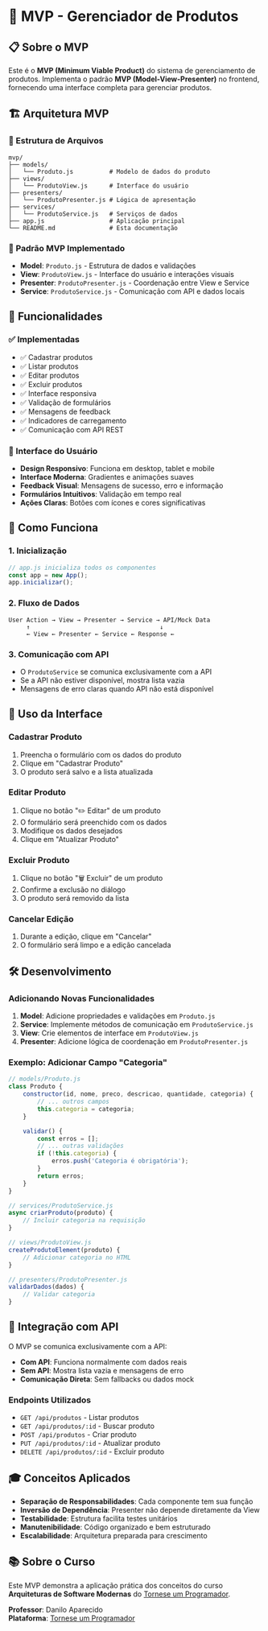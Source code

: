 # 🎯 MVP - Gerenciador de Produtos

## 📋 Sobre o MVP

Este é o **MVP (Minimum Viable Product)** do sistema de gerenciamento de produtos. Implementa o padrão **MVP (Model-View-Presenter)** no frontend, fornecendo uma interface completa para gerenciar produtos.

## 🏗️ Arquitetura MVP

### 📁 Estrutura de Arquivos

```
mvp/
├── models/
│   └── Produto.js          # Modelo de dados do produto
├── views/
│   └── ProdutoView.js      # Interface do usuário
├── presenters/
│   └── ProdutoPresenter.js # Lógica de apresentação
├── services/
│   └── ProdutoService.js   # Serviços de dados
├── app.js                  # Aplicação principal
└── README.md               # Esta documentação
```

### 🔄 Padrão MVP Implementado

- **Model**: `Produto.js` - Estrutura de dados e validações
- **View**: `ProdutoView.js` - Interface do usuário e interações visuais
- **Presenter**: `ProdutoPresenter.js` - Coordenação entre View e Service
- **Service**: `ProdutoService.js` - Comunicação com API e dados locais

## 🚀 Funcionalidades

### ✅ Implementadas

- ✅ Cadastrar produtos
- ✅ Listar produtos
- ✅ Editar produtos
- ✅ Excluir produtos
- ✅ Interface responsiva
- ✅ Validação de formulários
- ✅ Mensagens de feedback
- ✅ Indicadores de carregamento
- ✅ Comunicação com API REST

### 🎨 Interface do Usuário

- **Design Responsivo**: Funciona em desktop, tablet e mobile
- **Interface Moderna**: Gradientes e animações suaves
- **Feedback Visual**: Mensagens de sucesso, erro e informação
- **Formulários Intuitivos**: Validação em tempo real
- **Ações Claras**: Botões com ícones e cores significativas

## 🔧 Como Funciona

### 1. Inicialização

```javascript
// app.js inicializa todos os componentes
const app = new App();
app.inicializar();
```

### 2. Fluxo de Dados

```
User Action → View → Presenter → Service → API/Mock Data
     ↑                                    ↓
     ← View ← Presenter ← Service ← Response ←
```

### 3. Comunicação com API

- O `ProdutoService` se comunica exclusivamente com a API
- Se a API não estiver disponível, mostra lista vazia
- Mensagens de erro claras quando API não está disponível

## 📱 Uso da Interface

### Cadastrar Produto

1. Preencha o formulário com os dados do produto
2. Clique em "Cadastrar Produto"
3. O produto será salvo e a lista atualizada

### Editar Produto

1. Clique no botão "✏️ Editar" de um produto
2. O formulário será preenchido com os dados
3. Modifique os dados desejados
4. Clique em "Atualizar Produto"

### Excluir Produto

1. Clique no botão "🗑️ Excluir" de um produto
2. Confirme a exclusão no diálogo
3. O produto será removido da lista

### Cancelar Edição

1. Durante a edição, clique em "Cancelar"
2. O formulário será limpo e a edição cancelada

## 🛠️ Desenvolvimento

### Adicionando Novas Funcionalidades

1. **Model**: Adicione propriedades e validações em `Produto.js`
2. **Service**: Implemente métodos de comunicação em `ProdutoService.js`
3. **View**: Crie elementos de interface em `ProdutoView.js`
4. **Presenter**: Adicione lógica de coordenação em `ProdutoPresenter.js`

### Exemplo: Adicionar Campo "Categoria"

```javascript
// models/Produto.js
class Produto {
    constructor(id, nome, preco, descricao, quantidade, categoria) {
        // ... outros campos
        this.categoria = categoria;
    }

    validar() {
        const erros = [];
        // ... outras validações
        if (!this.categoria) {
            erros.push('Categoria é obrigatória');
        }
        return erros;
    }
}

// services/ProdutoService.js
async criarProduto(produto) {
    // Incluir categoria na requisição
}

// views/ProdutoView.js
createProdutoElement(produto) {
    // Adicionar categoria no HTML
}

// presenters/ProdutoPresenter.js
validarDados(dados) {
    // Validar categoria
}
```

## 🔗 Integração com API

O MVP se comunica exclusivamente com a API:

- **Com API**: Funciona normalmente com dados reais
- **Sem API**: Mostra lista vazia e mensagens de erro
- **Comunicação Direta**: Sem fallbacks ou dados mock

### Endpoints Utilizados

- `GET /api/produtos` - Listar produtos
- `GET /api/produtos/:id` - Buscar produto
- `POST /api/produtos` - Criar produto
- `PUT /api/produtos/:id` - Atualizar produto
- `DELETE /api/produtos/:id` - Excluir produto

## 🎓 Conceitos Aplicados

- **Separação de Responsabilidades**: Cada componente tem sua função
- **Inversão de Dependência**: Presenter não depende diretamente da View
- **Testabilidade**: Estrutura facilita testes unitários
- **Manutenibilidade**: Código organizado e bem estruturado
- **Escalabilidade**: Arquitetura preparada para crescimento

## 📚 Sobre o Curso

Este MVP demonstra a aplicação prática dos conceitos do curso **Arquiteturas de Software Modernas** do [Tornese um Programador](https://www.torneseumprogramador.com.br/cursos/arquiteturas_software).

**Professor**: Danilo Aparecido  
**Plataforma**: [Tornese um Programador](https://www.torneseumprogramador.com.br)
